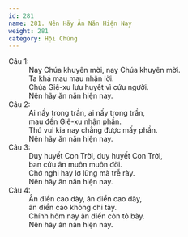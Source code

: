 ```yaml
---
id: 281
name: 281. Nên Hãy Ăn Năn Hiện Nay
weight: 281
category: Hội Chúng
---
```

<dl><dt>Câu 1:</dt><dd data-verse="1">Nay Chúa khuyên mời, nay Chúa khuyên mời. <br/>Ta khá mau mau nhận lời. <br/>Chúa Giê-xu lưu huyết vì cứu người. <br/>Nên hãy ăn năn hiện nay. </dd><dt>Câu 2:</dt><dd data-verse="2">Ai nấy trong trần, ai nấy trong trần, <br/>mau đến Giê-xu nhận phần. <br/>Thú vui kia nay chẳng được mấy phần. <br/>Nên hãy ăn năn hiện nay. </dd><dt>Câu 3:</dt><dd data-verse="3">Duy huyết Con Trời, duy huyết Con Trời, <br/>ban cứu ân muôn muôn đời. <br/>Chớ nghi hay lơ lững mà trễ rày. <br/>Nên hãy ăn năn hiện nay. </dd><dt>Câu 4:</dt><dd data-verse="4">Ân điển cao dày, ân điển cao dày, <br/>ân điển cao không chi tày. <br/>Chính hôm nay ân điển còn tỏ bày. <br/>Nên hãy ăn năn hiện nay. </dd></dl>
